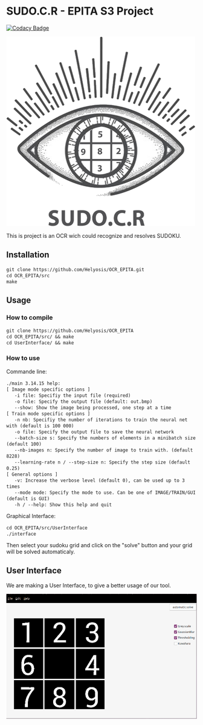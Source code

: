 # SUDO.C.R - EPITA S3 Project

[![Codacy Badge](https://app.codacy.com/project/badge/Grade/a96baca52b294b9a84ac0b90f4c5e754)](https://www.codacy.com?utm_source=github.com&amp;utm_medium=referral&amp;utm_content=Helyosis/OCR_EPITA&amp;utm_campaign=Badge_Grade)

<img src="Ressources/L.png" width="500" height="500" />

This is project is an OCR wich could recognize and resolves SUDOKU.

## Installation
```
git clone https://github.com/Helyosis/OCR_EPITA.git
cd OCR_EPITA/src
make
```
## Usage
### How to compile 
```
git clone https://github.com/Helyosis/OCR_EPITA
cd OCR_EPITA/src/ && make
cd UserInterface/ && make
```
### How to use
Commande line:
```
./main 3.14.15 help:
[ Image mode specific options ]
   -i file: Specifiy the input file (required)
   -o file: Specify the output file (default: out.bmp)
   --show: Show the image being processed, one step at a time
[ Train mode specific options ]
   -n nb: Specifiy the number of iterations to train the neural net with (default is 100 000)
   -o file: Specify the output file to save the neural network
   --batch-size s: Specify the numbers of elements in a minibatch size (default 100)
   --nb-images n: Specify the number of image to train with. (default 8228)
   --learning-rate n / --step-size n: Specify the step size (default 0.25)
[ General options ]
   -v: Increase the verbose level (default 0), can be used up to 3 times
   --mode mode: Specify the mode to use. Can be one of IMAGE/TRAIN/GUI (default is GUI)
   -h / --help: Show this help and quit
```
Graphical Interface:
```
cd OCR_EPITA/src/UserInterface
./interface
```
Then select your sudoku grid and click on the "solve" button and your grid will be solved automaticaly.

## User Interface
We are making a User Interface, to give a better usage of our tool.

<img src="Ressources/UI.png"/>
